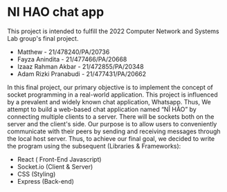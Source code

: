 # NI HAO chat app

This project is intended to fulfill the 2022 Computer Network and Systems Lab group's final project.

- Matthew - 21/478240/PA/20736
- Fayza Anindita - 21/477466/PA/20668
- Izaaz Rahman Akbar - 21/472855/PA/20348
- Adam Rizki Pranabudi - 21/477431/PA/20662

In this final project, our primary objective is to implement the concept of socket programming in a real-world application. This project is influenced by a prevalent and widely known chat application, Whatsapp. Thus, We attempt to build a web-based chat application named “NĬ HĂO” by connecting multiple clients to a server. There will be sockets both on the server and the client's side.
Our purpose is to allow users to conveniently communicate with their peers by sending and receiving messages through the local host server. Thus, to achieve our final goal, we decided to write the program using the subsequent (Libraries & Frameworks):

- React ( Front-End Javascript)
- Socket.io (Client & Server)
- CSS (Styling)
- Express (Back-end)
